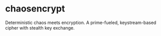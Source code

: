 # chaosencrypt
Deterministic chaos meets encryption. A prime-fueled, keystream-based cipher with stealth key exchange.

